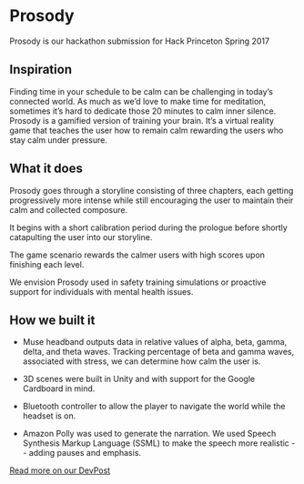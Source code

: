 # Prosody

Prosody is our hackathon submission for Hack Princeton Spring 2017

## Inspiration

Finding time in your schedule to be calm can be challenging in today’s connected world. As much as we’d love to make time for meditation, sometimes it’s hard to dedicate those 20 minutes to calm inner silence. Prosody is a gamified version of training your brain. It’s a virtual reality game that teaches the user how to remain calm rewarding the users who stay calm under pressure.

## What it does

Prosody goes through a storyline consisting of three chapters, each getting progressively more intense while still encouraging the user to maintain their calm and collected composure.

It begins with a short calibration period during the prologue before shortly catapulting the user into our storyline.

The game scenario rewards the calmer users with high scores upon finishing each level.

We envision Prosody used in safety training simulations or proactive support for individuals with mental health issues.

## How we built it

* Muse headband outputs data in relative values of alpha, beta, gamma, delta, and theta waves. Tracking percentage of beta and gamma waves, associated with stress, we can determine how calm the user is.

* 3D scenes were built in Unity and with support for the Google Cardboard in mind.

* Bluetooth controller to allow the player to navigate the world while the headset is on.

* Amazon Polly was used to generate the narration. We used Speech Synthesis Markup Language (SSML) to make the speech more realistic -- adding pauses and emphasis.

[Read more on our DevPost](https://devpost.com/software/prosody)
